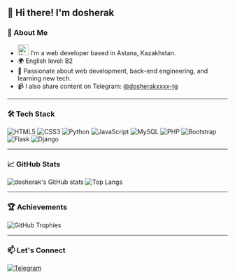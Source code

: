 ## 👋 Hi there! I'm dosherak

### 🧠 About Me

- <img src="https://flagcdn.com/w320/kz.png" width="25" alt="Kazakhstan Flag"/> I'm a web developer based in Astana, Kazakhstan. 
- 🌍 English level: B2  
- 🎯 Passionate about web development, back-end engineering, and learning new tech.  
- 📹 I also share content on Telegram: [@dosherakxxxx-tg](https://t.me/dosherakxxxx-tg)

---

### 🛠️ Tech Stack

![HTML5](https://img.shields.io/badge/HTML5-E34F26?style=for-the-badge&logo=html5&logoColor=white)
![CSS3](https://img.shields.io/badge/CSS3-1572B6?style=for-the-badge&logo=css3&logoColor=white)
![Python](https://img.shields.io/badge/Python-3670A0?style=for-the-badge&logo=python&logoColor=ffdd54)
![JavaScript](https://img.shields.io/badge/JavaScript-F7DF1E?style=for-the-badge&logo=javascript&logoColor=black)
![MySQL](https://img.shields.io/badge/MySQL-00000F?style=for-the-badge&logo=mysql&logoColor=white)
![PHP](https://img.shields.io/badge/PHP-777BB4?style=for-the-badge&logo=php&logoColor=white)
![Bootstrap](https://img.shields.io/badge/Bootstrap-563d7c?style=for-the-badge&logo=bootstrap&logoColor=white)
![Flask](https://img.shields.io/badge/Flask-black?style=for-the-badge&logo=flask&logoColor=white)
![Django](https://img.shields.io/badge/Django-092E20?style=for-the-badge&logo=django&logoColor=white)

---

### 📈 GitHub Stats

![dosherak's GitHub stats](https://github-readme-stats.vercel.app/api?username=dosherak&show_icons=true&theme=github_dark)
![Top Langs](https://github-readme-stats.vercel.app/api/top-langs/?username=dosherak&layout=compact&theme=github_dark)

---

### 🏆 Achievements

![GitHub Trophies](https://github-profile-trophy.vercel.app/?username=dosherak&theme=algolia)

---

### 📫 Let's Connect

[![Telegram](https://img.shields.io/badge/Telegram-2CA5E0?style=for-the-badge&logo=telegram&logoColor=white)](https://t.me/dosherakxxxx-tg)
